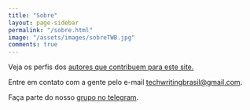 ```yaml
---
title: "Sobre"
layout: page-sidebar
permalink: "/sobre.html"
image: "/assets/images/sobreTWB.jpg"
comments: true
---
```


Veja os perfis dos [autores que contribuem para este site.]({{site.baseurl}}/authors-list.html)

Entre em contato com a gente pelo e-mail [techwritingbrasil@gmail.com](mailto:techwritingbrasil@gmail.com).

Faça parte do nosso [grupo no telegram](https://t.me/+dL-i_N8AgvJkZjIx).
